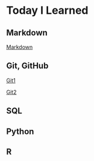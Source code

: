 # Today I Learned

## Markdown

[Markdown](./git_class/Markdown_study.md)

## Git, GitHub

[Git1](./git_class/Git_base.md)

[Git2](./git_class/git_study)

## SQL

## Python

## R